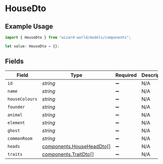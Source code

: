 # HouseDto

## Example Usage

```typescript
import { HouseDto } from "wizard-world/models/components";

let value: HouseDto = {};
```

## Fields

| Field                                                                | Type                                                                 | Required                                                             | Description                                                          |
| -------------------------------------------------------------------- | -------------------------------------------------------------------- | -------------------------------------------------------------------- | -------------------------------------------------------------------- |
| `id`                                                                 | *string*                                                             | :heavy_minus_sign:                                                   | N/A                                                                  |
| `name`                                                               | *string*                                                             | :heavy_minus_sign:                                                   | N/A                                                                  |
| `houseColours`                                                       | *string*                                                             | :heavy_minus_sign:                                                   | N/A                                                                  |
| `founder`                                                            | *string*                                                             | :heavy_minus_sign:                                                   | N/A                                                                  |
| `animal`                                                             | *string*                                                             | :heavy_minus_sign:                                                   | N/A                                                                  |
| `element`                                                            | *string*                                                             | :heavy_minus_sign:                                                   | N/A                                                                  |
| `ghost`                                                              | *string*                                                             | :heavy_minus_sign:                                                   | N/A                                                                  |
| `commonRoom`                                                         | *string*                                                             | :heavy_minus_sign:                                                   | N/A                                                                  |
| `heads`                                                              | [components.HouseHeadDto](../../models/components/househeaddto.md)[] | :heavy_minus_sign:                                                   | N/A                                                                  |
| `traits`                                                             | [components.TraitDto](../../models/components/traitdto.md)[]         | :heavy_minus_sign:                                                   | N/A                                                                  |